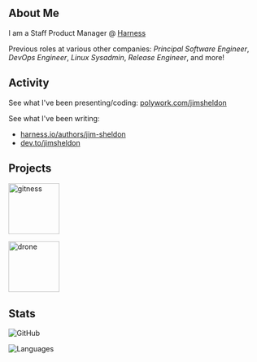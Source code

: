 ## About Me

I am a Staff Product Manager @ [Harness](https://harness.io/)

Previous roles at various other companies: _Principal Software Engineer_, _DevOps Engineer_, _Linux Sysadmin_, _Release Engineer_, and more!

## Activity

See what I've been presenting/coding: [polywork.com/jimsheldon](https://www.polywork.com/jimsheldon)

See what I've been writing:
- [harness.io/authors/jim-sheldon](https://www.harness.io/authors/jim-sheldon)
- [dev.to/jimsheldon](https://dev.to/jimsheldon)

## Projects

<a href="https://gitness.com" target="_blank"> <img src="https://docs.gitness.com/images/logo.svg" alt="gitness" height="100"/> </a>

<a href="https://drone.io" target="_blank"> <img src="https://raw.githubusercontent.com/drone/brand/master/logos/vector/drone-logo-back-with-text.svg" alt="drone" height="100"/> </a> 

## Stats

![GitHub](https://github-readme-stats.vercel.app/api?username=jimsheldon)

![Languages](https://github-readme-stats.vercel.app/api/top-langs/?username=jimsheldon&show_icons=true&theme=buefy&layout=compact&langs_count=4)
